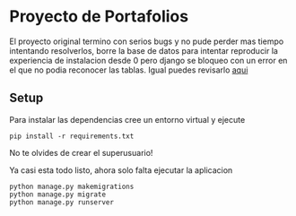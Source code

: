 # Proyecto de Portafolios
El proyecto original termino con serios bugs y no pude perder mas tiempo intentando resolverlos, borre la base de datos para intentar reproducir la experiencia de instalacion desde 0 pero django se bloqueo con un error en el que no podia reconocer las tablas. Igual puedes revisarlo [aqui](https://github.com/rdev32/django-folio)
## Setup
Para instalar las dependencias cree un entorno virtual y ejecute
```
pip install -r requirements.txt
```
No te olvides de crear el superusuario!

Ya casi esta todo listo, ahora solo falta ejecutar la aplicacion
```
python manage.py makemigrations
python manage.py migrate
python manage.py runserver
```